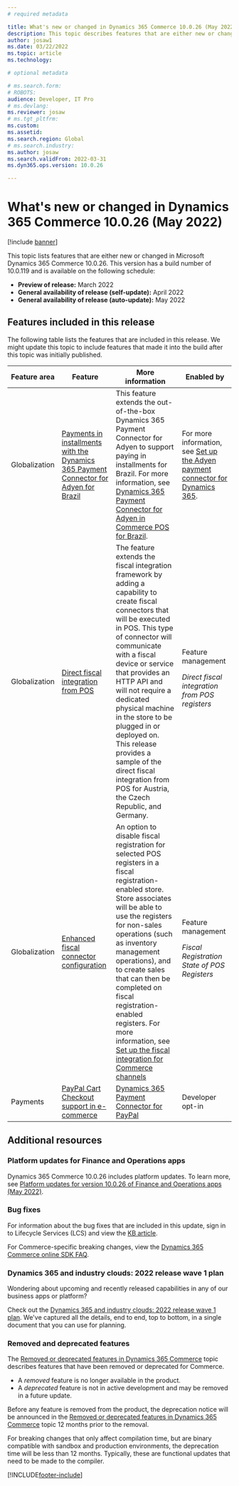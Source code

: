```yaml
---
# required metadata

title: What's new or changed in Dynamics 365 Commerce 10.0.26 (May 2022)
description: This topic describes features that are either new or changed in Dynamics 365 Commerce 10.0.26. 
author: josaw1
ms.date: 03/22/2022
ms.topic: article
ms.technology: 

# optional metadata

# ms.search.form: 
# ROBOTS: 
audience: Developer, IT Pro
# ms.devlang: 
ms.reviewer: josaw
# ms.tgt_pltfrm: 
ms.custom: 
ms.assetid: 
ms.search.region: Global
# ms.search.industry: 
ms.author: josaw
ms.search.validFrom: 2022-03-31 
ms.dyn365.ops.version: 10.0.26

---
```


# What's new or changed in Dynamics 365 Commerce 10.0.26 (May 2022)

[!include [banner](../includes/banner.md)]

This topic lists features that are either new or changed in Microsoft Dynamics 365 Commerce 10.0.26. This version has a build number of 10.0.119 and is available on the following schedule:

- **Preview of release:** March 2022
- **General availability of release (self-update):** April 2022
- **General availability of release (auto-update):** May 2022


## Features included in this release

The following table lists the features that are included in this release. We might update this topic to include features that made it into the build after this topic was initially published.

| Feature area   | Feature                                                  | More information                                          |  Enabled by             |
|----------------|----------------------------------------------------------|-----------------------------------------------------------|-------------------------|
|   Globalization      |    [Payments in installments with the Dynamics 365 Payment Connector for Adyen for Brazil](/dynamics365-release-plan/2022wave1/commerce/dynamics365-commerce/payments-installments-dynamics-365-payment-connector-adyen-brazil)    |   This feature extends the out-of-the-box Dynamics 365 Payment Connector for Adyen to support paying in installments for Brazil. For more information, see [Dynamics 365 Payment Connector for Adyen in Commerce POS for Brazil](../localizations/latam-bra-adyen.md).       | For more information, see [Set up the Adyen payment connector for Dynamics 365](https://docs.adyen.com/plugins/microsoft-dynamics). |
|   Globalization      |    [Direct fiscal integration from POS](/dynamics365-release-plan/2022wave1/commerce/dynamics365-commerce/direct-fiscal-integration-pos)    |     The feature extends the fiscal integration framework by adding a capability to create fiscal connectors that will be executed in POS. This type of connector will communicate with a fiscal device or service that provides an HTTP API and will not require a dedicated physical machine in the store to be plugged in or deployed on. This release provides a sample of the direct fiscal integration from POS for Austria, the Czech Republic, and Germany.   | Feature management<p>*Direct fiscal integration from POS registers* |
|   Globalization      |    [Enhanced fiscal connector configuration](/dynamics365-release-plan/2022wave1/commerce/dynamics365-commerce/enhanced-fiscal-connector-configuration)    |   An option to disable fiscal registration for selected POS registers in a fiscal registration-enabled store. Store associates will be able to use the registers for non-sales operations (such as inventory management operations), and to create sales that can then be completed on fiscal registration-enabled registers. For more information, see [Set up the fiscal integration for Commerce channels](../localizations/setting-up-fiscal-integration-for-retail-channel.md)          | Feature management<p>*Fiscal Registration State of POS Registers* |
|  Payments  |   [PayPal Cart Checkout support in e-commerce](/dynamics365-release-plan/2022wave1/commerce/dynamics365-commerce/paypal-cart-checkout-support-e-commerce) | [Dynamics 365 Payment Connector for PayPal](../paypal.md)| Developer opt-in |



## Additional resources

### Platform updates for Finance and Operations apps

Dynamics 365 Commerce 10.0.26 includes platform updates. To learn more, see [Platform updates for version 10.0.26 of Finance and Operations apps (May 2022)](../../fin-ops-core/dev-itpro/get-started/whats-new-platform-updates-10-0-26.md).

### Bug fixes 
For information about the bug fixes that are included in this update, sign in to Lifecycle Services (LCS) and view the [KB article](https://fix.lcs.dynamics.com/Issue/Details?bugId=662864).

For Commerce-specific breaking changes, view the [Dynamics 365 Commerce online SDK FAQ](../e-commerce-extensibility/sdk-faq.md).

### Dynamics 365 and industry clouds: 2022 release wave 1 plan

Wondering about upcoming and recently released capabilities in any of our business apps or platform?

Check out the [Dynamics 365 and industry clouds: 2022 release wave 1 plan](/dynamics365-release-plan/2022wave1/). We've captured all the details, end to end, top to bottom, in a single document that you can use for planning.

### Removed and deprecated features

The [Removed or deprecated features in Dynamics 365 Commerce](removed-deprecated-features-commerce.md) topic describes features that have been removed or deprecated for Commerce.

- A *removed* feature is no longer available in the product.
- A *deprecated* feature is not in active development and may be removed in a future update.

Before any feature is removed from the product, the deprecation notice will be announced in the [Removed or deprecated features in Dynamics 365 Commerce](removed-deprecated-features-commerce.md) topic 12 months prior to the removal.

For breaking changes that only affect compilation time, but are binary compatible with sandbox and production environments, the deprecation time will be less than 12 months. Typically, these are functional updates that need to be made to the compiler.


[!INCLUDE[footer-include](../../includes/footer-banner.md)]
